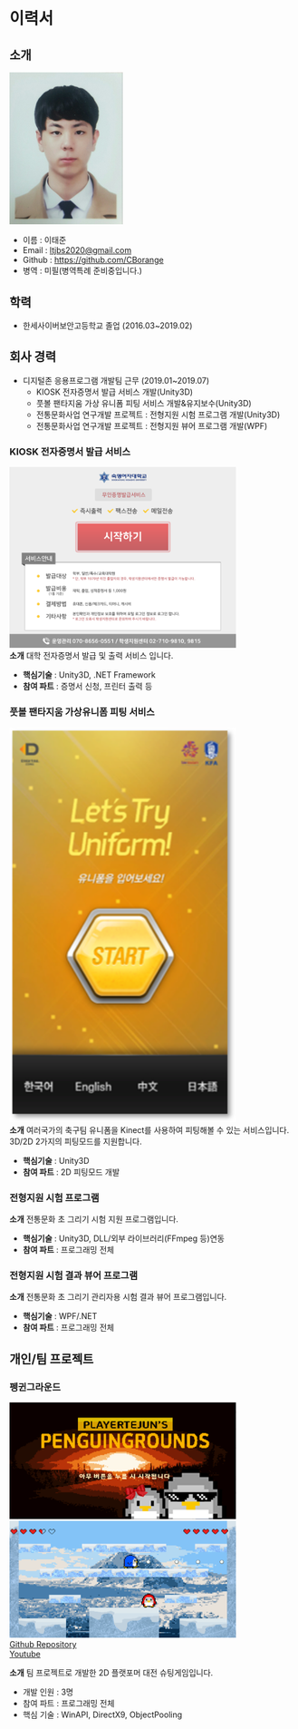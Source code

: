 # 이력서

## 소개
<img src ="/Image/이력서사진.jpg" width="200px"></img>
- 이름 : 이태준
- Email : ltjbs2020@gmail.com
- Github : https://github.com/CBorange
- 병역 : 미필(병역특례 준비중입니다.)
## 학력
- 한세사이버보안고등학교 졸업 (2016.03~2019.02)

## 회사 경력
- 디지털존 응용프로그램 개발팀 근무 (2019.01~2019.07)
  - KIOSK 전자증명서 발급 서비스 개발(Unity3D)
  - 풋볼 팬타지움 가상 유니폼 피팅 서비스 개발&유지보수(Unity3D)
  - 전통문화사업 연구개발 프로젝트 : 전형지원 시험 프로그램 개발(Unity3D)
  - 전통문화사업 연구개발 프로젝트 : 전형지원 뷰어 프로그램 개발(WPF)

### KIOSK 전자증명서 발급 서비스
<img src ="/Image/KIOSK메인.png" width="400px"></img>   
**소개**
대학 전자증명서 발급 및 출력 서비스 입니다.
- **핵심기술** : Unity3D, .NET Framework
- **참여 파트** : 증명서 신청, 프린터 출력 등

### 풋볼 팬타지움 가상유니폼 피팅 서비스
<img src ="/Image/풋볼팬타지움가상유니폼.png" width="400px"></img>   
**소개**
여러국가의 축구팀 유니폼을 Kinect를 사용하여 피팅해볼 수 있는 서비스입니다.
3D/2D 2가지의 피팅모드를 지원합니다.
- **핵심기술** : Unity3D
- **참여 파트** : 2D 피팅모드 개발

### 전형지원 시험 프로그램
**소개**
전통문화 초 그리기 시험 지원 프로그램입니다.
- **핵심기술** : Unity3D, DLL/외부 라이브러리(FFmpeg 등)연동
- **참여 파트** : 프로그래밍 전체

### 전형지원 시험 결과 뷰어 프로그램
**소개**
전통문화 초 그리기 관리자용 시험 결과 뷰어 프로그램입니다.
- **핵심기술** : WPF/.NET
- **참여 파트** : 프로그래밍 전체

## 개인/팀 프로젝트
### 펭귄그라운드
<img src ="/Image/펭귄그라운드_Main.PNG" width="400px"></img>
<img src ="/Image/펭귄그라운드_게임.PNG" width="400px"></img>   
[Github Repository](https://github.com/CBorange/PenguinGround)   
[Youtube](https://www.youtube.com/watch?v=yNLL3UpdCtE)

**소개**
팀 프로젝트로 개발한 2D 플랫포머 대전 슈팅게임입니다.   
- 개발 인원 : 3명
- 참여 파트 : 프로그래밍 전체
- 핵심 기술 : WinAPI, DirectX9, ObjectPooling

